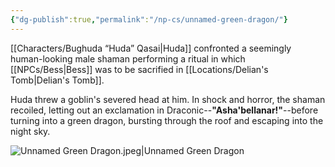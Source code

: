 ```yaml
---
{"dg-publish":true,"permalink":"/np-cs/unnamed-green-dragon/"}
---
```


[[Characters/Bughuda “Huda” Qasai\|Huda]] confronted a seemingly human-looking male shaman performing a ritual in which [[NPCs/Bess\|Bess]] was to be sacrified in [[Locations/Delian's Tomb\|Delian's Tomb]].

Huda threw a goblin's severed head at him. In shock and horror, the shaman recoiled, letting out an exclamation in Draconic--**"Asha'bellanar!"**--before turning into a green dragon, bursting through the roof and escaping into the night sky.

![Unnamed Green Dragon.jpeg|Unnamed Green Dragon](/img/user/Assets/Unnamed%20Green%20Dragon.jpeg)
